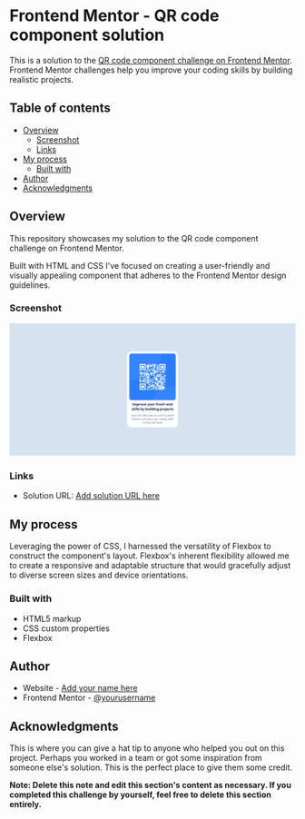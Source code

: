 # Frontend Mentor - QR code component solution

This is a solution to the [QR code component challenge on Frontend Mentor](https://www.frontendmentor.io/challenges/qr-code-component-iux_sIO_H). Frontend Mentor challenges help you improve your coding skills by building realistic projects.

## Table of contents

- [Overview](#overview)
  - [Screenshot](#screenshot)
  - [Links](#links)
- [My process](#my-process)
  - [Built with](#built-with)
- [Author](#author)
- [Acknowledgments](#acknowledgments)

## Overview

This repository showcases my solution to the QR code component challenge on Frontend Mentor.

Built with HTML and CSS I've focused on creating a user-friendly and visually appealing component that adheres to the Frontend Mentor design guidelines.

### Screenshot

![alt text](./images/my-solution-design.png)

### Links

- Solution URL: [Add solution URL here](https://your-solution-url.com)

## My process

Leveraging the power of CSS, I harnessed the versatility of Flexbox to construct the component's layout. Flexbox's inherent flexibility allowed me to create a responsive and adaptable structure that would gracefully adjust to diverse screen sizes and device orientations.

### Built with

- HTML5 markup
- CSS custom properties
- Flexbox

## Author

- Website - [Add your name here](https://www.your-site.com)
- Frontend Mentor - [@yourusername](https://www.frontendmentor.io/profile/yourusername)

## Acknowledgments

This is where you can give a hat tip to anyone who helped you out on this project. Perhaps you worked in a team or got some inspiration from someone else's solution. This is the perfect place to give them some credit.

**Note: Delete this note and edit this section's content as necessary. If you completed this challenge by yourself, feel free to delete this section entirely.**
